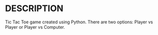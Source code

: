# DESCRIPTION
Tic Tac Toe game created using Python. 
There are two options: Player vs Player or Player vs Computer.
